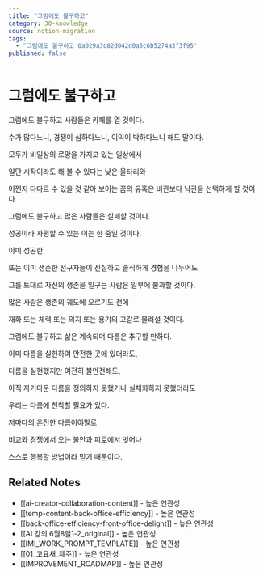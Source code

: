 ```yaml
---
title: "그럼에도 불구하고"
category: 30-knowledge
source: notion-migration
tags:
  - "그럼에도 불구하고 0a029a3c82d042d0a5c6b5274a3f3f95"
published: false
---
```


# 그럼에도 불구하고

그럼에도 불구하고 사람들은 카페를 열 것이다.

수가 많다느니, 경쟁이 심하다느니, 이익이 박하다느니 해도 말이다.

모두가 비일상의 로망을 가지고 있는 일상에서

일단 시작이라도 해 볼 수 있다는 낮은 울타리와

어쩐지 다다르 수 있을 것 같아 보이는 꿈의 유혹은 비관보다 낙관을 선택하게 할 것이다.

그럼에도 불구하고 많은 사람들은 실패할 것이다.

성공이라 자평할 수 있는 이는 한 줌일 것이다.

이미 성공한

또는 이미 생존한 선구자들이 진실하고 솔직하게 경험을 나누어도

그를 토대로 자신의 생존을 일구는 사람은 일부에 불과할 것이다.

많은 사람은 생존의 궤도에 오르기도 전에

재화 또는 체력 또는 의지 또는 용기의 고갈로 물러설 것이다.

그럼에도 불구하고 삶은 계속되며 다름은 추구할 만하다.

이미 다름을 실현하여 안전한 곳에 있더라도,

다름을 실현했지만 여전히 불안전해도,

아직 자기다운 다름을 정의하지 못했거나 실체화하지 못했더라도

우리는 다름에 천착할 필요가 있다.

저마다의 온전한 다름이야말로

비교와 경쟁에서 오는 불안과 피로에서 벗어나

스스로 행복할 방법이라 믿기 때문이다.

## Related Notes
- [[ai-creator-collaboration-content]] - 높은 연관성
- [[temp-content-back-office-efficiency]] - 높은 연관성
- [[back-office-efficiency-front-office-delight]] - 높은 연관성
- [[AI 강의 6월8일1-2_original]] - 높은 연관성
- [[IMI_WORK_PROMPT_TEMPLATE]] - 높은 연관성
- [[01_고요새_제주]] - 높은 연관성
- [[IMPROVEMENT_ROADMAP]] - 높은 연관성
